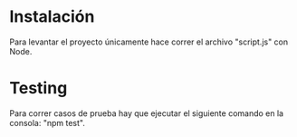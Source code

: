 # Instalación

Para levantar el proyecto únicamente hace correr el archivo "script.js" con Node.

# Testing

Para correr casos de prueba hay que ejecutar el siguiente comando en la consola: "npm test".
